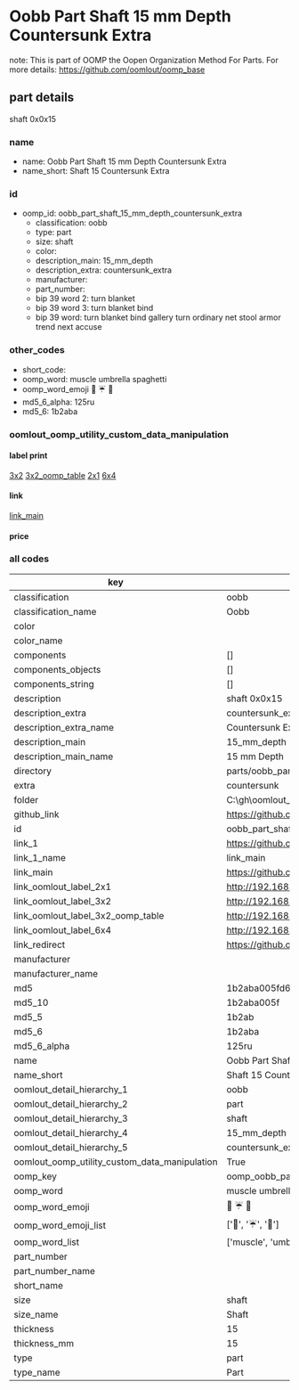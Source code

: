 # Oobb Part Shaft 15 mm Depth Countersunk Extra  

note: This is part of OOMP the Oopen Organization Method For Parts. For more details: https://github.com/oomlout/oomp_base

##  part details
  



shaft 0x0x15



### name
* name: Oobb Part Shaft 15 mm Depth Countersunk Extra
* name_short: Shaft 15 Countersunk Extra
### id
* oomp_id: oobb_part_shaft_15_mm_depth_countersunk_extra
  * classification: oobb
  * type: part
  * size: shaft
  * color: 
  * description_main: 15_mm_depth
  * description_extra: countersunk_extra
  * manufacturer: 
  * part_number: 
  * bip 39 word 2: turn blanket
  * bip 39 word 3: turn blanket bind
  * bip 39 word: turn blanket bind gallery turn ordinary net stool armor trend next accuse

### other_codes
* short_code: 
* oomp_word: muscle umbrella spaghetti
* oomp_word_emoji :muscle: :umbrella: :spaghetti:
* md5_6_alpha: 125ru
* md5_6: 1b2aba






### oomlout_oomp_utility_custom_data_manipulation
#### label print
[3x2](http://192.168.1.245:1112/?label=oomp%20125ru)
[3x2_oomp_table](http://192.168.1.108:1112/?label=oomp%20125ru)
[2x1](http://192.168.1.242:1112/?label=oomp%20125ru)
[6x4](http://192.168.1.55:1112/?label=oomp%20125ru)    

#### link

[link_main](https://github.com/oomlout/oomlout_oobb_version_4_generated_parts/tree/main/navigation_oomp/oobb/part/shaft/15_mm_depth/countersunk_extra/part)                              

#### price







### all codes 
| key | value |  
| --- | --- |  
| classification | oobb |  
| classification_name | Oobb |  
| color |  |  
| color_name |  |  
| components | [] |  
| components_objects | [] |  
| components_string | [] |  
| description | shaft 0x0x15 |  
| description_extra | countersunk_extra |  
| description_extra_name | Countersunk Extra |  
| description_main | 15_mm_depth |  
| description_main_name | 15 mm Depth |  
| directory | parts/oobb_part_shaft_15_mm_depth_countersunk_extra |  
| extra | countersunk |  
| folder | C:\gh\oomlout_oobb_version_4_generated_parts\parts\oobb_part_shaft_15_mm_depth_countersunk_extra |  
| github_link | https://github.com/oomlout/oomlout_oomp_part_src/tree/main/parts/oobb_part_shaft_15_mm_depth_countersunk_extra |  
| id | oobb_part_shaft_15_mm_depth_countersunk_extra |  
| link_1 | https://github.com/oomlout/oomlout_oobb_version_4_generated_parts/tree/main/navigation_oomp/oobb/part/shaft/15_mm_depth/countersunk_extra/part |  
| link_1_name | link_main |  
| link_main | https://github.com/oomlout/oomlout_oobb_version_4_generated_parts/tree/main/navigation_oomp/oobb/part/shaft/15_mm_depth/countersunk_extra/part |  
| link_oomlout_label_2x1 | http://192.168.1.242:1112/?label=oomp%20125ru |  
| link_oomlout_label_3x2 | http://192.168.1.245:1112/?label=oomp%20125ru |  
| link_oomlout_label_3x2_oomp_table | http://192.168.1.108:1112/?label=oomp%20125ru |  
| link_oomlout_label_6x4 | http://192.168.1.55:1112/?label=oomp%20125ru |  
| link_redirect | https://github.com/oomlout/oomlout_oobb_version_4_generated_parts/tree/main/parts/oobb_shaft_15_ex_countersunk |  
| manufacturer |  |  
| manufacturer_name |  |  
| md5 | 1b2aba005fd67296717565f02c85d756 |  
| md5_10 | 1b2aba005f |  
| md5_5 | 1b2ab |  
| md5_6 | 1b2aba |  
| md5_6_alpha | 125ru |  
| name | Oobb Part Shaft 15 mm Depth Countersunk Extra |  
| name_short | Shaft 15 Countersunk Extra |  
| oomlout_detail_hierarchy_1 | oobb |  
| oomlout_detail_hierarchy_2 | part |  
| oomlout_detail_hierarchy_3 | shaft |  
| oomlout_detail_hierarchy_4 | 15_mm_depth |  
| oomlout_detail_hierarchy_5 | countersunk_extra |  
| oomlout_oomp_utility_custom_data_manipulation | True |  
| oomp_key | oomp_oobb_part_shaft_15_mm_depth_countersunk_extra |  
| oomp_word | muscle umbrella spaghetti |  
| oomp_word_emoji | :muscle: :umbrella: :spaghetti: |  
| oomp_word_emoji_list | [':muscle:', ':umbrella:', ':spaghetti:'] |  
| oomp_word_list | ['muscle', 'umbrella', 'spaghetti'] |  
| part_number |  |  
| part_number_name |  |  
| short_name |  |  
| size | shaft |  
| size_name | Shaft |  
| thickness | 15 |  
| thickness_mm | 15 |  
| type | part |  
| type_name | Part |  

